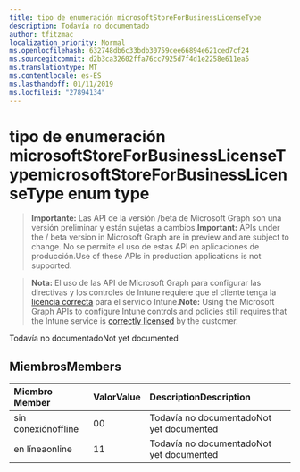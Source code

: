 ```yaml
---
title: tipo de enumeración microsoftStoreForBusinessLicenseType
description: Todavía no documentado
author: tfitzmac
localization_priority: Normal
ms.openlocfilehash: 632748db6c33bdb30759cee66894e621ced7cf24
ms.sourcegitcommit: d2b3ca32602ffa76cc7925d7f4d1e2258e611ea5
ms.translationtype: MT
ms.contentlocale: es-ES
ms.lasthandoff: 01/11/2019
ms.locfileid: "27894134"
---
```

# <a name="microsoftstoreforbusinesslicensetype-enum-type"></a><span data-ttu-id="f1cce-103">tipo de enumeración microsoftStoreForBusinessLicenseType</span><span class="sxs-lookup"><span data-stu-id="f1cce-103">microsoftStoreForBusinessLicenseType enum type</span></span>

> <span data-ttu-id="f1cce-104">**Importante:** Las API de la versión /beta de Microsoft Graph son una versión preliminar y están sujetas a cambios.</span><span class="sxs-lookup"><span data-stu-id="f1cce-104">**Important:** APIs under the / beta version in Microsoft Graph are in preview and are subject to change.</span></span> <span data-ttu-id="f1cce-105">No se permite el uso de estas API en aplicaciones de producción.</span><span class="sxs-lookup"><span data-stu-id="f1cce-105">Use of these APIs in production applications is not supported.</span></span>

> <span data-ttu-id="f1cce-106">**Nota:** El uso de las API de Microsoft Graph para configurar las directivas y los controles de Intune requiere que el cliente tenga la [licencia correcta](https://go.microsoft.com/fwlink/?linkid=839381) para el servicio Intune.</span><span class="sxs-lookup"><span data-stu-id="f1cce-106">**Note:** Using the Microsoft Graph APIs to configure Intune controls and policies still requires that the Intune service is [correctly licensed](https://go.microsoft.com/fwlink/?linkid=839381) by the customer.</span></span>

<span data-ttu-id="f1cce-107">Todavía no documentado</span><span class="sxs-lookup"><span data-stu-id="f1cce-107">Not yet documented</span></span>
## <a name="members"></a><span data-ttu-id="f1cce-108">Miembros</span><span class="sxs-lookup"><span data-stu-id="f1cce-108">Members</span></span>
|<span data-ttu-id="f1cce-109">Miembro	</span><span class="sxs-lookup"><span data-stu-id="f1cce-109">Member</span></span>|<span data-ttu-id="f1cce-110">Valor</span><span class="sxs-lookup"><span data-stu-id="f1cce-110">Value</span></span>|<span data-ttu-id="f1cce-111">Description</span><span class="sxs-lookup"><span data-stu-id="f1cce-111">Description</span></span>|
|:---|:---|:---|
|<span data-ttu-id="f1cce-112">sin conexión</span><span class="sxs-lookup"><span data-stu-id="f1cce-112">offline</span></span>|<span data-ttu-id="f1cce-113">0</span><span class="sxs-lookup"><span data-stu-id="f1cce-113">0</span></span>|<span data-ttu-id="f1cce-114">Todavía no documentado</span><span class="sxs-lookup"><span data-stu-id="f1cce-114">Not yet documented</span></span>|
|<span data-ttu-id="f1cce-115">en línea</span><span class="sxs-lookup"><span data-stu-id="f1cce-115">online</span></span>|<span data-ttu-id="f1cce-116">1</span><span class="sxs-lookup"><span data-stu-id="f1cce-116">1</span></span>|<span data-ttu-id="f1cce-117">Todavía no documentado</span><span class="sxs-lookup"><span data-stu-id="f1cce-117">Not yet documented</span></span>|





